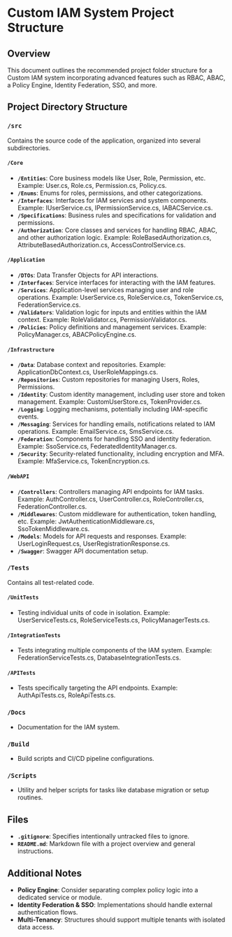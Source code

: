 # Custom IAM System Project Structure

## Overview
This document outlines the recommended project folder structure for a Custom IAM system incorporating advanced features such as RBAC, ABAC, a Policy Engine, Identity Federation, SSO, and more.

## Project Directory Structure

### `/src`
Contains the source code of the application, organized into several subdirectories.

#### `/Core`
- **`/Entities`**: Core business models like User, Role, Permission, etc. Example: User.cs, Role.cs, Permission.cs, Policy.cs.
- **`/Enums`**: Enums for roles, permissions, and other categorizations.
- **`/Interfaces`**: Interfaces for IAM services and system components. Example: IUserService.cs, IPermissionService.cs, IABACService.cs.
- **`/Specifications`**: Business rules and specifications for validation and permissions.
- **`/Authorization`**: Core classes and services for handling RBAC, ABAC, and other authorization logic. Example: RoleBasedAuthorization.cs, AttributeBasedAuthorization.cs, AccessControlService.cs.

#### `/Application`
- **`/DTOs`**: Data Transfer Objects for API interactions.
- **`/Interfaces`**: Service interfaces for interacting with the IAM features.
- **`/Services`**: Application-level services managing user and role operations. Example: UserService.cs, RoleService.cs, TokenService.cs, FederationService.cs.
- **`/Validators`**: Validation logic for inputs and entities within the IAM context. Example: RoleValidator.cs, PermissionValidator.cs.
- **`/Policies`**: Policy definitions and management services. Example: PolicyManager.cs, ABACPolicyEngine.cs.

#### `/Infrastructure`
- **`/Data`**: Database context and repositories. Example: ApplicationDbContext.cs, UserRoleMappings.cs.
- **`/Repositories`**: Custom repositories for managing Users, Roles, Permissions. 
- **`/Identity`**: Custom identity management, including user store and token management. Example: CustomUserStore.cs, TokenProvider.cs.
- **`/Logging`**: Logging mechanisms, potentially including IAM-specific events.
- **`/Messaging`**: Services for handling emails, notifications related to IAM operations. Example: EmailService.cs, SmsService.cs.
- **`/Federation`**: Components for handling SSO and identity federation. Example: SsoService.cs, FederatedIdentityManager.cs.
- **`/Security`**: Security-related functionality, including encryption and MFA. Example: MfaService.cs, TokenEncryption.cs.

#### `/WebAPI`
- **`/Controllers`**: Controllers managing API endpoints for IAM tasks. Example: AuthController.cs, UserController.cs, RoleController.cs, FederationController.cs.
- **`/Middlewares`**: Custom middleware for authentication, token handling, etc. Example: JwtAuthenticationMiddleware.cs, SsoTokenMiddleware.cs.
- **`/Models`**: Models for API requests and responses. Example: UserLoginRequest.cs, UserRegistrationResponse.cs.
- **`/Swagger`**: Swagger API documentation setup. 

### `/Tests`
Contains all test-related code.

#### `/UnitTests`
- Testing individual units of code in isolation. Example: UserServiceTests.cs, RoleServiceTests.cs, PolicyManagerTests.cs.

#### `/IntegrationTests`
- Tests integrating multiple components of the IAM system. Example: FederationServiceTests.cs, DatabaseIntegrationTests.cs.

#### `/APITests`
- Tests specifically targeting the API endpoints. Example: AuthApiTests.cs, RoleApiTests.cs.

### `/Docs`
- Documentation for the IAM system.

### `/Build`
- Build scripts and CI/CD pipeline configurations.

### `/Scripts`
- Utility and helper scripts for tasks like database migration or setup routines.

## Files
- **`.gitignore`**: Specifies intentionally untracked files to ignore.
- **`README.md`**: Markdown file with a project overview and general instructions.

## Additional Notes
- **Policy Engine**: Consider separating complex policy logic into a dedicated service or module.
- **Identity Federation & SSO**: Implementations should handle external authentication flows.
- **Multi-Tenancy**: Structures should support multiple tenants with isolated data access.

